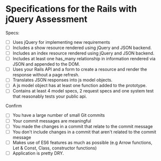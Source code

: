 # Specifications for the Rails with jQuery Assessment

Specs:
- [ ] Uses jQuery for implementing new requirements
- [ ] Includes a show resource rendered using jQuery and JSON backend.
- [ ] Includes an index resource rendered using jQuery and JSON backend.
- [ ] Includes at least one has_many relationship in information rendered via JSON and appended to the DOM.
- [ ] Uses your Rails API and a form to create a resource and render the response without a page refresh.
- [ ] Translates JSON responses into js model objects.
- [ ] A js model object has at least one function added to the prototype.
- [ ] Contains at least 4 model specs, 2 request specs and one system test that reasonably tests your public api.

Confirm
- [ ] You have a large number of small Git commits
- [ ] Your commit messages are meaningful
- [ ] You made the changes in a commit that relate to the commit message
- [ ] You don't include changes in a commit that aren't related to the commit message
- [ ] Makes use of ES6 features as much as possible (e.g Arrow functions, Let & Const, Class, constructor functions)
- [ ] Application is pretty DRY.
